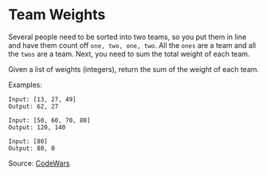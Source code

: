 # Team Weights

Several people need to be sorted into two teams, so you put them in line and have them count off `one, two, one, two`. All the `ones` are a team and all the `twos` are a team. Next, you need to sum the total weight of each team.

Given a list of weights (integers), return the sum of the weight of each team.

Examples:
```
Input: [13, 27, 49]
Output: 62, 27

Input: [50, 60, 70, 80]
Output: 120, 140

Input: [80]
Output: 80, 0
```

Source: [CodeWars](https://www.codewars.com/kata/5abd66a5ccfd1130b30000a9)